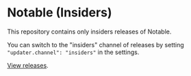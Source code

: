 # Notable (Insiders)

This repository contains only insiders releases of Notable.

You can switch to the "insiders" channel of releases by setting `"updater.channel": "insiders"` in the settings.

[View releases](https://github.com/notable/notable-insiders/releases).

<!-- Did you know that GitHub can't sort releases properly, and you may need to make dummy commits to have it do so? -->
